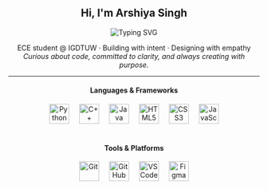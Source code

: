 <h2 align="center">Hi, I'm Arshiya Singh</h2>

<p align="center">
  <img src="https://readme-typing-svg.demolab.com?font=Fira+Code&duration=2500&pause=1000&color=F779A0&center=true&vCenter=true&width=700&lines=%20Tech+Enthusiast+%7C+UI%2FUX+Designer+%7C+ECE+Undergrad%20" alt="Typing SVG" />
</p>

<p align="center">
  ECE student @ IGDTUW · Building with intent · Designing with empathy  
  <br>
  <em>Curious about code, committed to clarity, and always creating with purpose.</em>
</p>

---


<div align="center">
  <h4>Languages & Frameworks</h4>
  <img src="https://www.svgrepo.com/show/452091/python.svg" height="40" alt="Python" />
  <img width="12" />
  <img src="https://cdn.jsdelivr.net/gh/devicons/devicon/icons/cplusplus/cplusplus-original.svg" height="40" alt="C++" />
  <img width="12" />
  <img src="https://cdn.jsdelivr.net/gh/devicons/devicon/icons/java/java-original.svg" height="40" alt="Java" />
  <img width="12" />
  <img src="https://cdn.jsdelivr.net/gh/devicons/devicon/icons/html5/html5-original.svg" height="40" alt="HTML5" />
  <img width="12" />
  <img src="https://cdn.jsdelivr.net/gh/devicons/devicon/icons/css3/css3-original.svg" height="40" alt="CSS3" />
  <img width="12" />
  <img src="https://cdn.jsdelivr.net/gh/devicons/devicon/icons/javascript/javascript-original.svg" height="40" alt="JavaScript" />
</div>

<br/>

<div align="center">
  <h4>Tools & Platforms</h4>
  <img src="https://cdn.jsdelivr.net/gh/devicons/devicon/icons/git/git-original.svg" height="40" alt="Git" />
  <img width="12" />
  <img src="https://skillicons.dev/icons?i=github" height="40" alt="GitHub" />
  <img width="12" />
  <img src="https://cdn.jsdelivr.net/gh/devicons/devicon/icons/vscode/vscode-original.svg" height="40" alt="VS Code" />
  <img width="12" />
  <img src="https://cdn.jsdelivr.net/gh/devicons/devicon/icons/figma/figma-original.svg" height="40" alt="Figma" />
</div>

